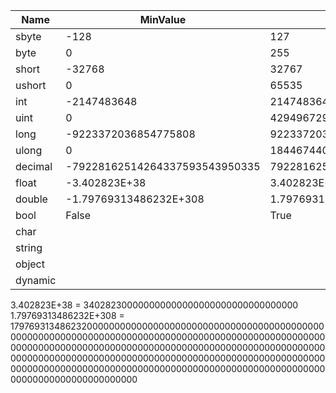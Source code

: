 | Name | MinValue | MaxValue | Type |
|---|---|---|---|
| sbyte | -128 | 127 | System.SByte |
| byte | 0 | 255 | System.Byte |
| short | -32768 | 32767 | System.Int16 |
| ushort | 0 | 65535 | System.UInt16 |
| int | -2147483648 | 2147483647 | System.Int32 |
| uint | 0 | 4294967295 | System.UInt32 |
| long | -9223372036854775808 | 9223372036854775807 | System.Int64 |
| ulong | 0 | 18446744073709551615 | System.UInt64 |
| decimal | -79228162514264337593543950335 | 79228162514264337593543950335 | System.Decimal |
| float | -3.402823E+38 | 3.402823E+38 | System.Single |
| double | -1.79769313486232E+308 | 1.79769313486232E+308 | System.Double |
| bool | False | True | System.Boolean |
| char |  |  | System.Char |
| string |  |  | System.String |
| object |  |  | System.Object |
| dynamic |  |  |  |
3.402823E+38 = 340282300000000000000000000000000000000
1.79769313486232E+308 = 179769313486232000000000000000000000000000000000000000000000000000000000000000000000000000000000000000000000000000000000000000000000000000000000000000000000000000000000000000000000000000000000000000000000000000000000000000000000000000000000000000000000000000000000000000000000000000000000000000000000000000000
